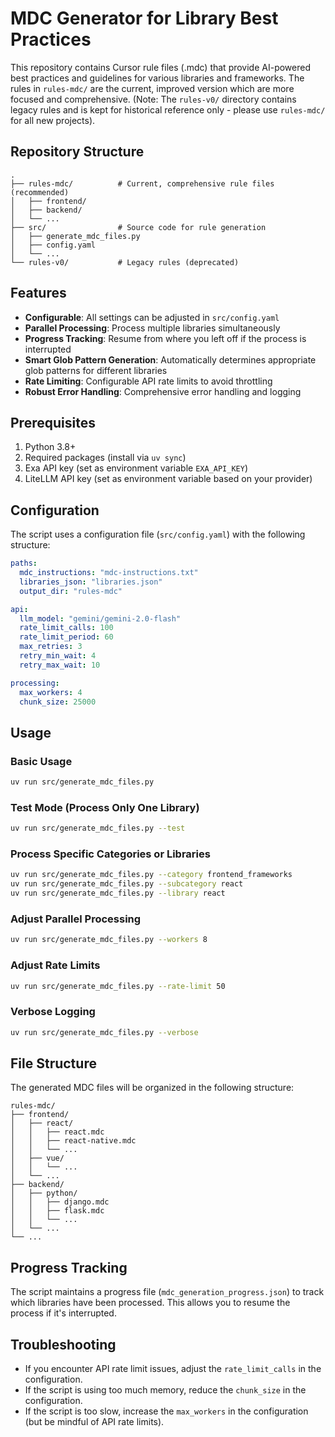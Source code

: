# MDC Generator for Library Best Practices

This repository contains Cursor rule files (.mdc) that provide AI-powered best practices and guidelines for various libraries and frameworks. The rules in `rules-mdc/` are the current, improved version which are more focused and comprehensive. (Note: The `rules-v0/` directory contains legacy rules and is kept for historical reference only - please use `rules-mdc/` for all new projects).

## Repository Structure

```
.
├── rules-mdc/          # Current, comprehensive rule files (recommended)
│   ├── frontend/
│   ├── backend/
│   └── ...
├── src/                # Source code for rule generation
│   ├── generate_mdc_files.py
│   ├── config.yaml
│   └── ...
└── rules-v0/           # Legacy rules (deprecated)
```

## Features

- **Configurable**: All settings can be adjusted in `src/config.yaml`
- **Parallel Processing**: Process multiple libraries simultaneously
- **Progress Tracking**: Resume from where you left off if the process is interrupted
- **Smart Glob Pattern Generation**: Automatically determines appropriate glob patterns for different libraries
- **Rate Limiting**: Configurable API rate limits to avoid throttling
- **Robust Error Handling**: Comprehensive error handling and logging

## Prerequisites

1. Python 3.8+
2. Required packages (install via `uv sync`)
3. Exa API key (set as environment variable `EXA_API_KEY`)
4. LiteLLM API key (set as environment variable based on your provider)

## Configuration

The script uses a configuration file (`src/config.yaml`) with the following structure:

```yaml
paths:
  mdc_instructions: "mdc-instructions.txt"
  libraries_json: "libraries.json"
  output_dir: "rules-mdc"

api:
  llm_model: "gemini/gemini-2.0-flash"
  rate_limit_calls: 100
  rate_limit_period: 60
  max_retries: 3
  retry_min_wait: 4
  retry_max_wait: 10

processing:
  max_workers: 4
  chunk_size: 25000
```

## Usage

### Basic Usage

```bash
uv run src/generate_mdc_files.py
```

### Test Mode (Process Only One Library)

```bash
uv run src/generate_mdc_files.py --test
```

### Process Specific Categories or Libraries

```bash
uv run src/generate_mdc_files.py --category frontend_frameworks
uv run src/generate_mdc_files.py --subcategory react
uv run src/generate_mdc_files.py --library react
```

### Adjust Parallel Processing

```bash
uv run src/generate_mdc_files.py --workers 8
```

### Adjust Rate Limits

```bash
uv run src/generate_mdc_files.py --rate-limit 50
```

### Verbose Logging

```bash
uv run src/generate_mdc_files.py --verbose
```

## File Structure

The generated MDC files will be organized in the following structure:

```
rules-mdc/
├── frontend/
│   ├── react/
│   │   ├── react.mdc
│   │   ├── react-native.mdc
│   │   └── ...
│   ├── vue/
│   │   └── ...
│   └── ...
├── backend/
│   ├── python/
│   │   ├── django.mdc
│   │   ├── flask.mdc
│   │   └── ...
│   └── ...
└── ...
```

## Progress Tracking

The script maintains a progress file (`mdc_generation_progress.json`) to track which libraries have been processed. This allows you to resume the process if it's interrupted.

## Troubleshooting

- If you encounter API rate limit issues, adjust the `rate_limit_calls` in the configuration.
- If the script is using too much memory, reduce the `chunk_size` in the configuration.
- If the script is too slow, increase the `max_workers` in the configuration (but be mindful of API rate limits).